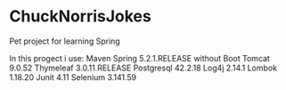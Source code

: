 # ChuckNorrisJokes
Pet project for learning Spring

In this progect i use:
    Maven
    Spring 5.2.1.RELEASE without Boot
    Tomcat 9.0.52
    Thymeleaf 3.0.11.RELEASE
    Postgresql 42.2.18
    Log4j 2.14.1
    Lombok 1.18.20
    Junit 4.11
    Selenium 3.141.59
